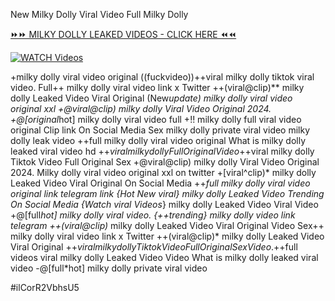 New Milky Dolly Viral Video Full Milky Dolly


[⏩⏩ MILKY DOLLY LEAKED VIDEOS - CLICK HERE ⏪⏪](https://mov24.shop/watch/milky+dolly)

[![WATCH Videos](https://i.imgur.com/dJHk4Zq.gif)](https://mov24.shop/watch/milky+dolly)




























+milky dolly viral video original
((fuckvideo))++viral milky dolly tiktok viral video.
Full++ milky dolly viral video link x Twitter
++(viral@clip)** milky dolly Leaked Video Viral Original
(New*update) milky dolly viral video original xxl
+@viral@clip) milky dolly Viral Video Original 2024. +@[original*hot] milky dolly viral video full +!! milky dolly full viral video original Clip link On Social Media Sex milky dolly private viral video milky dolly leak video ++full milky dolly viral video original What is milky dolly leaked viral video hd +$+viral milky dolly Full Original Video
+$+viral milky dolly Tiktok Video Full Original Sex
+@viral@clip) milky dolly Viral Video Original 2024. Milky dolly viral video original xxl on twitter +[viral^clip)* milky dolly Leaked Video Viral Original On Social Media ++*full milky dolly viral video original link telegram link {Hot New viral} milky dolly Leaked Video Trending On Social Media {Watch viral Videos*} milky dolly Leaked Video Viral Video
+@[full*hot] milky dolly viral video.
{++trending} milky dolly video link telegram
++(viral@clip)* milky dolly Leaked Video Viral Original Video Sex++ milky dolly viral video link x Twitter
++(viral@clip)* milky dolly Leaked Video Viral Original
+$+viral milky dolly Tiktok Video Full Original Sex Video. +$+full videos viral milky dolly Leaked Video Video What is milky dolly leaked viral video -@[full*hot] milky dolly private viral video


#ilCorR2VbhsU5